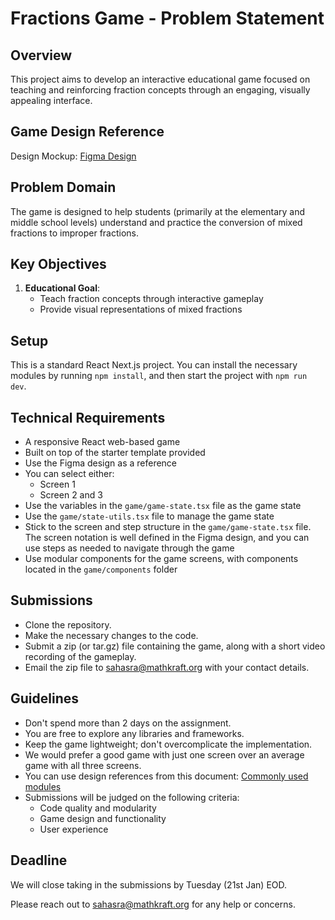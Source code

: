 # Fractions Game - Problem Statement

## Overview
This project aims to develop an interactive educational game focused on teaching and reinforcing fraction concepts through an engaging, visually appealing interface.

## Game Design Reference
Design Mockup: [Figma Design](https://www.figma.com/design/MNBVvPXRRDYXtI8jk9ogzA/Untitled?node-id=0-1&t=wyhaXPzmBdf7RM2n-1)

## Problem Domain
The game is designed to help students (primarily at the elementary and middle school levels) understand and practice the conversion of mixed fractions to improper fractions.

## Key Objectives
1. **Educational Goal**: 
   - Teach fraction concepts through interactive gameplay
   - Provide visual representations of mixed fractions

## Setup
This is a standard React Next.js project. You can install the necessary modules by running `npm install`, and then start the project with `npm run dev`.

## Technical Requirements
- A responsive React web-based game
- Built on top of the starter template provided
- Use the Figma design as a reference
- You can select either:
  - Screen 1
  - Screen 2 and 3 
- Use the variables in the `game/game-state.tsx` file as the game state
- Use the `game/state-utils.tsx` file to manage the game state
- Stick to the screen and step structure in the `game/game-state.tsx` file. The screen notation is well defined in the Figma design, and you can use steps as needed to navigate through the game
- Use modular components for the game screens, with components located in the `game/components` folder

## Submissions
- Clone the repository.
- Make the necessary changes to the code.
- Submit a zip (or tar.gz) file containing the game, along with a short video recording of the gameplay.
- Email the zip file to [sahasra@mathkraft.org](mailto:sahasra@mathkraft.org) with your contact details.

## Guidelines
- Don't spend more than 2 days on the assignment.
- You are free to explore any libraries and frameworks.
- Keep the game lightweight; don't overcomplicate the implementation.
- We would prefer a good game with just one screen over an average game with all three screens.
- You can use design references from this document: [Commonly used modules](https://drive.google.com/file/d/1cHely2VYA7HXrjVtYUagfB_XY-70G01k/view?usp=sharing)
- Submissions will be judged on the following criteria:
  - Code quality and modularity
  - Game design and functionality
  - User experience
 
## Deadline
We will close taking in the submissions by Tuesday (21st Jan) EOD.

Please reach out to [sahasra@mathkraft.org](mailto:sahasra@mathkraft.org) for any help or concerns.
